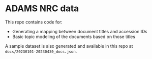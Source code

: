 # ADAMS NRC data

This repo contains code for:

- Generating a mapping between document titles and accession IDs
- Basic topic modeling of the documents based on those titles

A sample dataset is also generated and available in this repo at `docs/20230101-20230430_docs.json`.
